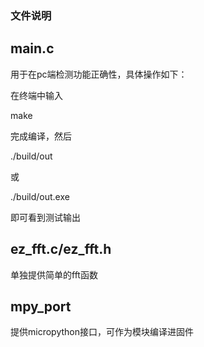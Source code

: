### 文件说明

## main.c

用于在pc端检测功能正确性，具体操作如下：

在终端中输入 

make 

完成编译，然后

./build/out

或

./build/out.exe

即可看到测试输出

## ez_fft.c/ez_fft.h

单独提供简单的fft函数

## mpy_port

提供micropython接口，可作为模块编译进固件